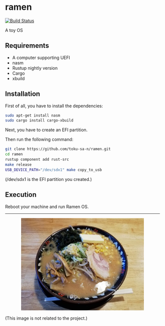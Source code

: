 # ramen

[![Build Status](https://travis-ci.com/toku-sa-n/ramen.svg?branch=master)](https://travis-ci.com/toku-sa-n/ramen)

A toy OS

## Requirements
- A computer supporting UEFI
- nasm
- Rustup nightly version
- Cargo
- xbuild

## Installation
First of all, you have to install the dependencies:
```sh
sudo apt-get install nasm
sudo cargo install cargo-xbuild
```

Next, you have to create an EFI partition.

Then run the following command:
```sh
git clone https://github.com/toku-sa-n/ramen.git
cd ramen
rustup component add rust-src
make release
USB_DEVICE_PATH="/dev/sdx1" make copy_to_usb
```
(/dev/sdx1 is the EFI partition you created.)

## Execution
Reboot your machine and run Ramen OS.

---
<div style="text-align:center;"><img src="images/ramen.jpg"></div>

(This image is not related to the project.)
